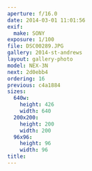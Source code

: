 ```yaml
---
aperture: f/16.0
date: 2014-03-01 11:01:56
exif:
  make: SONY
exposure: 1/100
file: DSC00289.JPG
gallery: 2014-st-andrews
layout: gallery-photo
model: NEX-3N
next: 2d0ebb4
ordering: 16
previous: c4a1884
sizes:
  640w:
    height: 426
    width: 640
  200x200:
    height: 200
    width: 200
  96x96:
    height: 96
    width: 96
title: 
---
```

